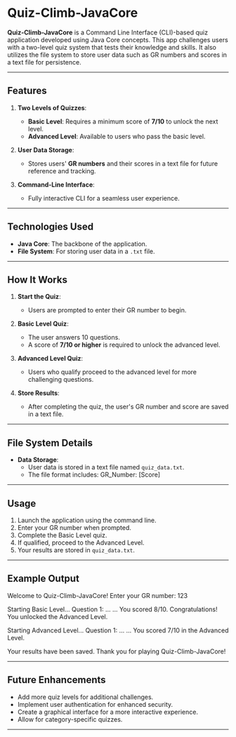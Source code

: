 # Quiz-Climb-JavaCore

**Quiz-Climb-JavaCore** is a Command Line Interface (CLI)-based quiz application developed using Java Core concepts. This app challenges users with a two-level quiz system that tests their knowledge and skills. It also utilizes the file system to store user data such as GR numbers and scores in a text file for persistence.

---

## Features

1. **Two Levels of Quizzes**:
   - **Basic Level**: Requires a minimum score of **7/10** to unlock the next level.
   - **Advanced Level**: Available to users who pass the basic level.

2. **User Data Storage**:
   - Stores users' **GR numbers** and their scores in a text file for future reference and tracking.

3. **Command-Line Interface**:
   - Fully interactive CLI for a seamless user experience.

---

## Technologies Used

- **Java Core**: The backbone of the application.
- **File System**: For storing user data in a `.txt` file.

---

## How It Works

1. **Start the Quiz**:
   - Users are prompted to enter their GR number to begin.

2. **Basic Level Quiz**:
   - The user answers 10 questions.
   - A score of **7/10 or higher** is required to unlock the advanced level.

3. **Advanced Level Quiz**:
   - Users who qualify proceed to the advanced level for more challenging questions.

4. **Store Results**:
   - After completing the quiz, the user's GR number and score are saved in a text file.

---

## File System Details

- **Data Storage**:
  - User data is stored in a text file named `quiz_data.txt`.
  - The file format includes:
     GR_Number: [Score]
    

---

 ## Usage

1. Launch the application using the command line.
2. Enter your GR number when prompted.
3. Complete the Basic Level quiz.
4. If qualified, proceed to the Advanced Level.
5. Your results are stored in `quiz_data.txt`.

---

## Example Output


Welcome to Quiz-Climb-JavaCore!
Enter your GR number: 123

Starting Basic Level...
Question 1: ...
...
You scored 8/10. Congratulations! You unlocked the Advanced Level.

Starting Advanced Level...
Question 1: ...
...
You scored 7/10 in the Advanced Level.

Your results have been saved. Thank you for playing Quiz-Climb-JavaCore!


---

## Future Enhancements

- Add more quiz levels for additional challenges.
- Implement user authentication for enhanced security.
- Create a graphical interface for a more interactive experience.
- Allow for category-specific quizzes.

---

 

